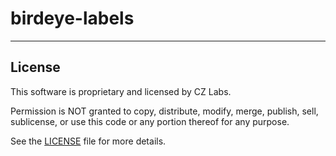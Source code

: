 # birdeye-labels

____________________________________________________________

## License
This software is proprietary and licensed by CZ Labs. 

Permission is NOT granted to copy, distribute, modify, merge, publish, sell, sublicense, or use this code or any portion thereof for any purpose. 

See the [LICENSE](./LICENSE) file for more details.


